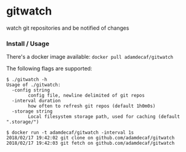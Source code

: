 # gitwatch

watch git repositories and be notified of changes

### Install / Usage

There's a docker image available: `docker pull adamdecaf/gitwatch`

The following flags are supported:

```
$ ./gitwatch -h
Usage of ./gitwatch:
  -config string
    	config file, newline delimited of git repos
  -interval duration
    	how often to refresh git repos (default 1h0m0s)
  -storage string
    	Local filesystem storage path, used for caching (default ".storage/")

$ docker run -t adamdecaf/gitwatch -interval 1s
2018/02/17 19:42:02 git clone on github.com/adamdecaf/gitwatch
2018/02/17 19:42:03 git fetch on github.com/adamdecaf/gitwatch
```
